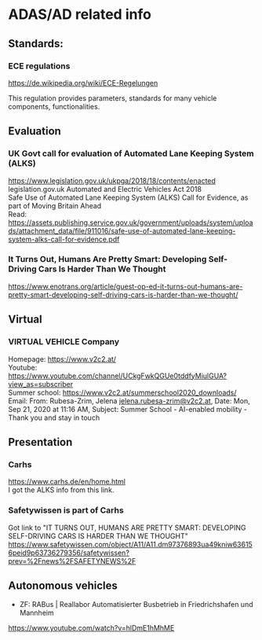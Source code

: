 # ADAS/AD related info

## Standards:

### ECE regulations

https://de.wikipedia.org/wiki/ECE-Regelungen

This regulation provides parameters, standards for many vehicle components, functionalities.

## Evaluation
### UK Govt call for evaluation of Automated Lane Keeping System (ALKS)
https://www.legislation.gov.uk/ukpga/2018/18/contents/enacted
 legislation.gov.uk Automated and Electric Vehicles Act 2018  
 Safe Use of Automated Lane Keeping System (ALKS) Call for Evidence, as part of Moving Britain Ahead  
 Read: https://assets.publishing.service.gov.uk/government/uploads/system/uploads/attachment_data/file/911016/safe-use-of-automated-lane-keeping-system-alks-call-for-evidence.pdf 
 
### It Turns Out, Humans Are Pretty Smart: Developing Self-Driving Cars Is Harder Than We Thought
https://www.enotrans.org/article/guest-op-ed-it-turns-out-humans-are-pretty-smart-developing-self-driving-cars-is-harder-than-we-thought/


## Virtual
### VIRTUAL VEHICLE Company
Homepage: https://www.v2c2.at/  
Youtube: https://www.youtube.com/channel/UCkgFwkQGUe0tddfyMiulGUA?view_as=subscriber  
Summer school: https://www.v2c2.at/summerschool2020_downloads/
Email: From: Rubesa-Zrim, Jelena <jelena.rubesa-zrim@v2c2.at>, Date: Mon, Sep 21, 2020 at 11:16 AM, Subject: Summer School - AI-enabled mobility - Thank you and stay in touch  


## Presentation
### Carhs
https://www.carhs.de/en/home.html  
I got the ALKS info from this link.
### Safetywissen is part of Carhs
Got link to "IT TURNS OUT, HUMANS ARE PRETTY SMART: DEVELOPING SELF-DRIVING CARS IS HARDER THAN WE THOUGHT"
https://www.safetywissen.com/object/A11/A11.dm97376893ua49kniw636156peid9p63736279356/safetywissen?prev=%2Fnews%2FSAFETYNEWS%2F

## Autonomous vehicles

* ZF: RABus | Reallabor Automatisierter Busbetrieb in Friedrichshafen und Mannheim

https://www.youtube.com/watch?v=hlDmE1hMhME
